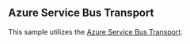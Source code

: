 ## Azure Service Bus Transport

This sample utilizes the [Azure Service Bus Transport](/nservicebus/azure-service-bus/).